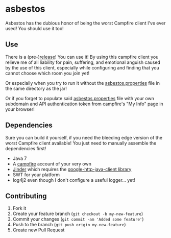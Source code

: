 asbestos
========

Asbestos has the dubious honor of being the worst Campfire client I've ever used! You should use it too!

Use
---

There is a (pre-)[release](https://github.com/willluongo/asbestos/releases)! You can use it! By using this campfire client you relieve me of all liability for pain, suffering, and emotional anguish caused by the use of this client, especially while configuring and finding that you cannot choose which room you join yet!

Or especially when you try to run it without the [asbestos.properties](https://github.com/willluongo/asbestos/blob/master/asbestos.properties) file in the same directory as the jar!

Or if you forget to populate said [asbestos.properties](https://github.com/willluongo/asbestos/blob/master/asbestos.properties) file with your own subdomain and API authentication token from campfire's "My Info" page in your browser!

Dependencies
------------
Sure you can build it yourself, if you need the bleeding edge version of the worst Campfire client available! You just need to manually assemble the dependencies first!

* Java 7
* A [campfire](https://campfirenow.com) account of your very own
* [Jinder](https://github.com/flintinatux/jinder) which requires the [google-http-java-client library](https://code.google.com/p/google-http-java-client/)
* SWT for your platform
* log4j2 even though I don't configure a useful logger... yet!

Contributing
------------

1. Fork it
2. Create your feature branch (`git checkout -b my-new-feature`)
3. Commit your changes (`git commit -am 'Added some feature'`)
4. Push to the branch (`git push origin my-new-feature`)
5. Create new Pull Request
